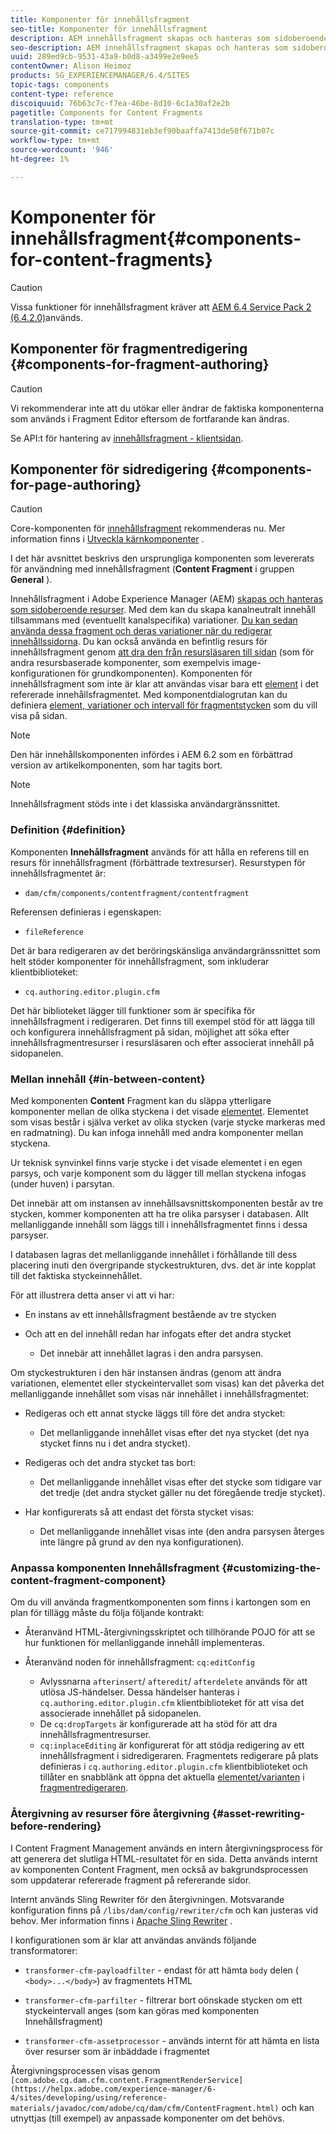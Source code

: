 ```yaml
---
title: Komponenter för innehållsfragment
seo-title: Komponenter för innehållsfragment
description: AEM innehållsfragment skapas och hanteras som sidoberoende resurser
seo-description: AEM innehållsfragment skapas och hanteras som sidoberoende resurser
uuid: 289ed9cb-9531-43a9-b0d8-a3499e2e9ee5
contentOwner: Alison Heimoz
products: SG_EXPERIENCEMANAGER/6.4/SITES
topic-tags: components
content-type: reference
discoiquuid: 76b63c7c-f7ea-46be-8d10-6c1a30af2e2b
pagetitle: Components for Content Fragments
translation-type: tm+mt
source-git-commit: ce717994831eb3ef90baaffa7413de50f671b07c
workflow-type: tm+mt
source-wordcount: '946'
ht-degree: 1%

---
```



# Komponenter för innehållsfragment{#components-for-content-fragments}

>[!CAUTION]
>
>Vissa funktioner för innehållsfragment kräver att [AEM 6.4 Service Pack 2 (6.4.2.0)](/help/release-notes/sp-release-notes.md)används.

## Komponenter för fragmentredigering {#components-for-fragment-authoring}

>[!CAUTION]
>
>Vi rekommenderar inte att du utökar eller ändrar de faktiska komponenterna som används i Fragment Editor eftersom de fortfarande kan ändras.

Se API:t för hantering av [innehållsfragment - klientsidan](/help/sites-developing/customizing-content-fragments.md#the-content-fragment-management-api-client-side).

## Komponenter för sidredigering {#components-for-page-authoring}

>[!CAUTION]
>
>Core-komponenten för [innehållsfragment](https://helpx.adobe.com/experience-manager/core-components/using/content-fragment-component.html) rekommenderas nu. Mer information finns i [Utveckla kärnkomponenter](https://helpx.adobe.com/experience-manager/core-components/using/developing.html) .
>
>I det här avsnittet beskrivs den ursprungliga komponenten som levererats för användning med innehållsfragment (**Content Fragment** i gruppen **General** ).

Innehållsfragment i Adobe Experience Manager (AEM) [skapas och hanteras som sidoberoende resurser](/help/assets/content-fragments.md). Med dem kan du skapa kanalneutralt innehåll tillsammans med (eventuellt kanalspecifika) variationer. [Du kan sedan använda dessa fragment och deras variationer när du redigerar innehållssidorna](/help/sites-authoring/content-fragments.md). Du kan också använda en befintlig resurs för innehållsfragment genom [att dra den från resursläsaren till sidan](/help/sites-authoring/content-fragments.md#adding-a-content-fragment-to-your-page) (som för andra resursbaserade komponenter, som exempelvis image-konfigurationen för grundkomponenten). Komponenten för innehållsfragment som inte är klar att användas visar bara ett [element](/help/assets/content-fragments.md#constituent-parts-of-a-content-fragment) i det refererade innehållsfragmentet. Med komponentdialogrutan kan du definiera [element, variationer och intervall för fragmentstycken](/help/assets/content-fragments.md#constituent-parts-of-a-content-fragment) som du vill visa på sidan.

>[!NOTE]
>
>Den här innehållskomponenten infördes i AEM 6.2 som en förbättrad version av artikelkomponenten, som har tagits bort.

>[!NOTE]
>
>Innehållsfragment stöds inte i det klassiska användargränssnittet.

### Definition {#definition}

Komponenten **Innehållsfragment** används för att hålla en referens till en resurs för innehållsfragment (förbättrade textresurser). Resurstypen för innehållsfragmentet är:

* `dam/cfm/components/contentfragment/contentfragment`

Referensen definieras i egenskapen:

* `fileReference`

Det är bara redigeraren av det beröringskänsliga användargränssnittet som helt stöder komponenter för innehållsfragment, som inkluderar klientbiblioteket:

* `cq.authoring.editor.plugin.cfm`

Det här biblioteket lägger till funktioner som är specifika för innehållsfragment i redigeraren. Det finns till exempel stöd för att lägga till och konfigurera innehållsfragment på sidan, möjlighet att söka efter innehållsfragmentresurser i resursläsaren och efter associerat innehåll på sidopanelen.

### Mellan innehåll {#in-between-content}

Med komponenten **Content** Fragment kan du släppa ytterligare komponenter mellan de olika styckena i det visade [elementet](/help/assets/content-fragments.md#constituent-parts-of-a-content-fragment). Elementet som visas består i själva verket av olika stycken (varje stycke markeras med en radmatning). Du kan infoga innehåll med andra komponenter mellan styckena.

Ur teknisk synvinkel finns varje stycke i det visade elementet i en egen parsys, och varje komponent som du lägger till mellan styckena infogas (under huven) i parsytan.

Det innebär att om instansen av innehållsavsnittskomponenten består av tre stycken, kommer komponenten att ha tre olika parsyser i databasen. Allt mellanliggande innehåll som läggs till i innehållsfragmentet finns i dessa parsyser.

I databasen lagras det mellanliggande innehållet i förhållande till dess placering inuti den övergripande styckestrukturen, dvs. det är inte kopplat till det faktiska styckeinnehållet.

För att illustrera detta anser vi att vi har:

* En instans av ett innehållsfragment bestående av tre stycken
* Och att en del innehåll redan har infogats efter det andra stycket

   * Det innebär att innehållet lagras i den andra parsysen.

Om styckestrukturen i den här instansen ändras (genom att ändra variationen, elementet eller styckeintervallet som visas) kan det påverka det mellanliggande innehållet som visas när innehållet i innehållsfragmentet:

* Redigeras och ett annat stycke läggs till före det andra stycket:

   * Det mellanliggande innehållet visas efter det nya stycket (det nya stycket finns nu i det andra stycket).

* Redigeras och det andra stycket tas bort:

   * Det mellanliggande innehållet visas efter det stycke som tidigare var det tredje (det andra stycket gäller nu det föregående tredje stycket).

* Har konfigurerats så att endast det första stycket visas:

   * Det mellanliggande innehållet visas inte (den andra parsysen återges inte längre på grund av den nya konfigurationen).

### Anpassa komponenten Innehållsfragment {#customizing-the-content-fragment-component}

Om du vill använda fragmentkomponenten som finns i kartongen som en plan för tillägg måste du följa följande kontrakt:

* Återanvänd HTML-återgivningsskriptet och tillhörande POJO för att se hur funktionen för mellanliggande innehåll implementeras.
* Återanvänd noden för innehållsfragment: `cq:editConfig`

   * Avlyssnarna `afterinsert`/ `afteredit`/ `afterdelete` används för att utlösa JS-händelser. Dessa händelser hanteras i `cq.authoring.editor.plugin.cfm` klientbiblioteket för att visa det associerade innehållet på sidopanelen.
   * De `cq:dropTargets` är konfigurerade att ha stöd för att dra innehållsfragmentresurser.
   * `cq:inplaceEditing` är konfigurerat för att stödja redigering av ett innehållsfragment i sidredigeraren. Fragmentets redigerare på plats definieras i `cq.authoring.editor.plugin.cfm` klientbiblioteket och tillåter en snabblänk att öppna det aktuella [elementet/varianten](/help/assets/content-fragments.md#constituent-parts-of-a-content-fragment) i [fragmentredigeraren](/help/assets/content-fragments-variations.md).

### Återgivning av resurser före återgivning {#asset-rewriting-before-rendering}

I Content Fragment Management används en intern återgivningsprocess för att generera det slutliga HTML-resultatet för en sida. Detta används internt av komponenten Content Fragment, men också av bakgrundsprocessen som uppdaterar refererade fragment på refererande sidor.

Internt används Sling Rewriter för den återgivningen. Motsvarande konfiguration finns på `/libs/dam/config/rewriter/cfm` och kan justeras vid behov. Mer information finns i [Apache Sling Rewriter](https://sling.apache.org/documentation/bundles/output-rewriting-pipelines-org-apache-sling-rewriter.html) .

I konfigurationen som är klar att användas används följande transformatorer:

* `transformer-cfm-payloadfilter` - endast för att hämta `body` delen ( `<body>...</body>`) av fragmentets HTML

* `transformer-cfm-parfilter` - filtrerar bort oönskade stycken om ett styckeintervall anges (som kan göras med komponenten Innehållsfragment)
* `transformer-cfm-assetprocessor` - används internt för att hämta en lista över resurser som är inbäddade i fragmentet

Återgivningsprocessen visas genom ` [com.adobe.cq.dam.cfm.content.FragmentRenderService](https://helpx.adobe.com/experience-manager/6-4/sites/developing/using/reference-materials/javadoc/com/adobe/cq/dam/cfm/ContentFragment.html)` och kan utnyttjas (till exempel) av anpassade komponenter om det behövs.